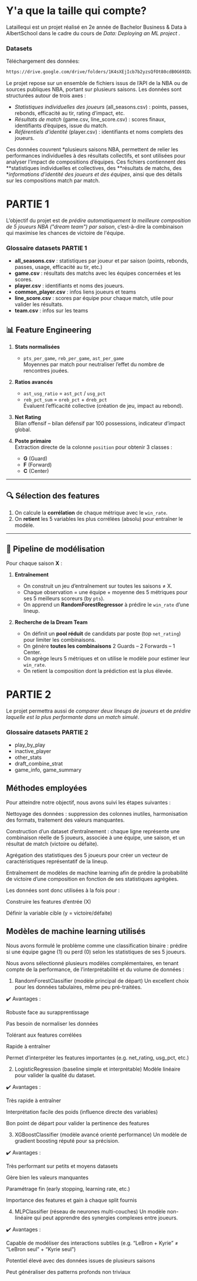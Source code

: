 # Y'a que la taille qui compte?

Lataillequi est un projet réalisé en 2e année de Bachelor Business & Data à AlbertSchool dans le cadre du cours de _Data: Deploying an ML project_ .

### Datasets

Téléchargement des données: 
```bash
https://drive.google.com/drive/folders/1K4sXEjIcb7b2yzsQfOt80cdB0G69IDzj?usp=sharing
```
Le projet repose sur un ensemble de fichiers issus de l’API de la NBA ou de sources publiques NBA, portant sur plusieurs saisons. Les données sont structurées autour de trois axes :

- *Statistiques individuelles des joueurs* (all_seasons.csv) : points, passes, rebonds, efficacité au tir, rating d’impact, etc.
- *Résultats de match* (game.csv, line_score.csv) : scores finaux, identifiants d’équipes, issue du match.
- *Référentiels d'identité* (player.csv) : identifiants et noms complets des joueurs.

Ces données couvrent *plusieurs saisons NBA, permettent de relier les performances individuelles à des résultats collectifs, et sont utilisées pour analyser l’impact de compositions d’équipes. Ces fichiers contiennent des **statistiques individuelles et collectives, des **résultats de matchs, des **informations d’identité des joueurs et des équipes*, ainsi que des détails sur les compositions match par match.

# PARTIE 1

L’objectif du projet est de *prédire automatiquement la meilleure composition de 5 joueurs NBA ("dream team") par saison*, c’est-à-dire la combinaison qui maximise les chances de victoire de l'équipe.

### Glossaire datasets PARTIE 1

- **all_seasons.csv** : statistiques par joueur et par saison (points, rebonds, passes, usage, efficacité au tir, etc.)
- **game.csv** : résultats des matchs avec les équipes concernées et les scores.
- **player.csv** : identifiants et noms des joueurs.
- **common_player.csv** : infos liens joueurs et teams
- **line_score.csv** : scores par équipe pour chaque match, utile pour valider les résultats.
- **team.csv** : infos sur les teams

## 📊 Feature Engineering

1. **Stats normalisées**  
   - `pts_per_game`, `reb_per_game`, `ast_per_game`  
   Moyennes par match pour neutraliser l’effet du nombre de rencontres jouées.

2. **Ratios avancés**  
   - `ast_usg_ratio` = `ast_pct` / `usg_pct`  
   - `reb_pct_sum`  = `oreb_pct` + `dreb_pct`  
   Évaluent l’efficacité collective (création de jeu, impact au rebond).

3. **Net Rating**  
   Bilan offensif – bilan défensif par 100 possessions, indicateur d’impact global.

4. **Poste primaire**  
   Extraction directe de la colonne `position` pour obtenir 3 classes :  
   - **G** (Guard)  
   - **F** (Forward)  
   - **C** (Center)  

---

## 🔍 Sélection des features

1. On calcule la **corrélation** de chaque métrique avec le `win_rate`.  
2. On **retient** les 5 variables les plus corrélées (absolu) pour entraîner le modèle.

---

## 🤖 Pipeline de modélisation

Pour chaque saison **X** :

1. **Entraînement**  
   - On construit un jeu d’entraînement sur toutes les saisons ≠ X.  
   - Chaque observation = une équipe + moyenne des 5 métriques pour ses 5 meilleurs scoreurs (by `pts`).  
   - On apprend un **RandomForestRegressor** à prédire le `win_rate` d’une lineup.

2. **Recherche de la Dream Team**  
   - On définit un **pool réduit** de candidats par poste (top `net_rating`) pour limiter les combinaisons.  
   - On génère **toutes les combinaisons** 2 Guards – 2 Forwards – 1 Center.  
   - On agrège leurs 5 métriques et on utilise le modèle pour estimer leur `win_rate`.  
   - On retient la composition dont la prédiction est la plus élevée.

# PARTIE 2

Le projet permettra aussi de *comparer deux lineups de joueurs* et de *prédire laquelle est la plus performante dans un match simulé*.


### Glossaire datasets PARTIE 2

- play_by_play
- inactive_player
- other_stats
- draft_combine_strat
- game_info, game_summary


## Méthodes employées
Pour atteindre notre objectif, nous avons suivi les étapes suivantes :

Nettoyage des données : suppression des colonnes inutiles, harmonisation des formats, traitement des valeurs manquantes.

Construction d’un dataset d’entraînement : chaque ligne représente une combinaison réelle de 5 joueurs, associée à une équipe, une saison, et un résultat de match (victoire ou défaite).

Agrégation des statistiques des 5 joueurs pour créer un vecteur de caractéristiques représentatif de la lineup.

Entraînement de modèles de machine learning afin de prédire la probabilité de victoire d’une composition en fonction de ses statistiques agrégées.

Les données sont donc utilisées à la fois pour :

Construire les features d’entrée (X)

Définir la variable cible (y = victoire/défaite)

## Modèles de machine learning utilisés
Nous avons formulé le problème comme une classification binaire : prédire si une équipe gagne (1) ou perd (0) selon les statistiques de ses 5 joueurs.

Nous avons sélectionné plusieurs modèles complémentaires, en tenant compte de la performance, de l’interprétabilité et du volume de données :

1. RandomForestClassifier (modèle principal de départ)
Un excellent choix pour les données tabulaires, même peu pré-traitées.

✔️ Avantages :

Robuste face au surapprentissage

Pas besoin de normaliser les données

Tolérant aux features corrélées

Rapide à entraîner

Permet d’interpréter les features importantes (e.g. net_rating, usg_pct, etc.)

2. LogisticRegression (baseline simple et interprétable)
Modèle linéaire pour valider la qualité du dataset.

✔️ Avantages :

Très rapide à entraîner

Interprétation facile des poids (influence directe des variables)

Bon point de départ pour valider la pertinence des features

3. XGBoostClassifier (modèle avancé orienté performance)
Un modèle de gradient boosting réputé pour sa précision.

✔️ Avantages :

Très performant sur petits et moyens datasets

Gère bien les valeurs manquantes

Paramétrage fin (early stopping, learning rate, etc.)

Importance des features et gain à chaque split fournis

4. MLPClassifier (réseau de neurones multi-couches)
Un modèle non-linéaire qui peut apprendre des synergies complexes entre joueurs.

✔️ Avantages :

Capable de modéliser des interactions subtiles (e.g. “LeBron + Kyrie” ≠ “LeBron seul” + “Kyrie seul”)

Potentiel élevé avec des données issues de plusieurs saisons

Peut généraliser des patterns profonds non triviaux
